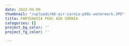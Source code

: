 ```yaml
---
date: 2022-04-09
thumbnail: "/uploads/66-air-sarnia-p68c-watermark.JPG"
title: PARTENAVIA P68C AIR SARNIA
categories: []
project_bg_color: ''
project_fg_color: ''

---
```

